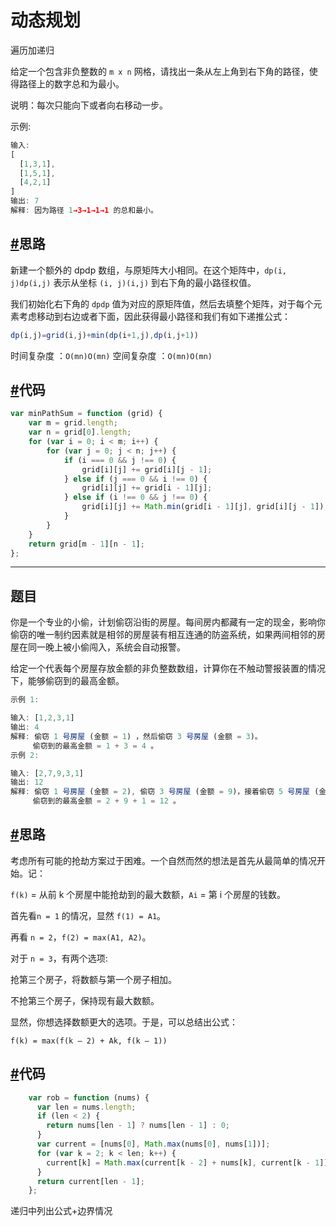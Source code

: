 # 动态规划

遍历加递归

给定一个包含非负整数的 `m x n` 网格，请找出一条从左上角到右下角的路径，使得路径上的数字总和为最小。

说明：每次只能向下或者向右移动一步。

示例:

```js
输入:
[
  [1,3,1],
  [1,5,1],
  [4,2,1]
]
输出: 7
解释: 因为路径 1→3→1→1→1 的总和最小。
```

## [#](http://www.conardli.top/docs/algorithm/动态规划/最小路径和.html#思路)思路

新建一个额外的 dpdp 数组，与原矩阵大小相同。在这个矩阵中，`dp(i, j)dp(i,j)` 表示从坐标 `(i, j)(i,j)` 到右下角的最小路径权值。

我们初始化右下角的 `dpdp` 值为对应的原矩阵值，然后去填整个矩阵，对于每个元素考虑移动到右边或者下面，因此获得最小路径和我们有如下递推公式：

```js
dp(i,j)=grid(i,j)+min(dp(i+1,j),dp(i,j+1))
```

时间复杂度 ：`O(mn)O(mn)` 空间复杂度 ：`O(mn)O(mn)`

## [#](http://www.conardli.top/docs/algorithm/动态规划/最小路径和.html#代码)代码

```js
var minPathSum = function (grid) {
	var m = grid.length;
	var n = grid[0].length;
	for (var i = 0; i < m; i++) {
		for (var j = 0; j < n; j++) {
			if (i === 0 && j !== 0) {
				grid[i][j] += grid[i][j - 1];
			} else if (j === 0 && i !== 0) {
				grid[i][j] += grid[i - 1][j];
			} else if (i !== 0 && j !== 0) {
				grid[i][j] += Math.min(grid[i - 1][j], grid[i][j - 1]);
			}
		}
	}
	return grid[m - 1][n - 1];
};
```

----

##  题目

你是一个专业的小偷，计划偷窃沿街的房屋。每间房内都藏有一定的现金，影响你偷窃的唯一制约因素就是相邻的房屋装有相互连通的防盗系统，如果两间相邻的房屋在同一晚上被小偷闯入，系统会自动报警。

给定一个代表每个房屋存放金额的非负整数数组，计算你在不触动警报装置的情况下，能够偷窃到的最高金额。

```js
示例 1:

输入: [1,2,3,1]
输出: 4
解释: 偷窃 1 号房屋 (金额 = 1) ，然后偷窃 3 号房屋 (金额 = 3)。
     偷窃到的最高金额 = 1 + 3 = 4 。
示例 2:

输入: [2,7,9,3,1]
输出: 12
解释: 偷窃 1 号房屋 (金额 = 2), 偷窃 3 号房屋 (金额 = 9)，接着偷窃 5 号房屋 (金额 = 1)。
     偷窃到的最高金额 = 2 + 9 + 1 = 12 。
```

## [#](http://www.conardli.top/docs/algorithm/动态规划/打家劫舍.html#思路)思路

考虑所有可能的抢劫方案过于困难。一个自然而然的想法是首先从最简单的情况开始。记：

`f(k)` = 从前 k 个房屋中能抢劫到的最大数额，`Ai` = 第 i 个房屋的钱数。

首先看`n = 1` 的情况，显然 `f(1) = A1`。

再看 `n = 2`，`f(2) = max(A1, A2)`。

对于 `n = 3`，有两个选项:

抢第三个房子，将数额与第一个房子相加。

不抢第三个房子，保持现有最大数额。

显然，你想选择数额更大的选项。于是，可以总结出公式：

```
f(k) = max(f(k – 2) + Ak, f(k – 1))
```

## [#](http://www.conardli.top/docs/algorithm/动态规划/打家劫舍.html#代码)代码

```js
    var rob = function (nums) {
      var len = nums.length;
      if (len < 2) {
        return nums[len - 1] ? nums[len - 1] : 0;
      }
      var current = [nums[0], Math.max(nums[0], nums[1])];
      for (var k = 2; k < len; k++) {
        current[k] = Math.max(current[k - 2] + nums[k], current[k - 1]);
      }
      return current[len - 1];
    };
```

递归中列出公式+边界情况

